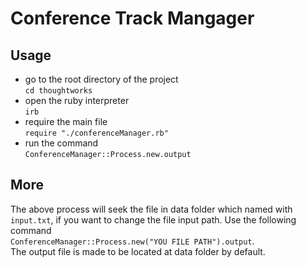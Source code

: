 # Conference Track Mangager

## Usage  
* go to the root directory of the project  
`cd thoughtworks`  
* open the ruby interpreter  
`irb`  
* require the main file  
`require "./conferenceManager.rb"`  
* run the command  
`ConferenceManager::Process.new.output`  

## More  
The above process will seek the file in data folder which named with `input.txt`,
if you want to change the file input path. Use the following command  
`ConferenceManager::Process.new("YOU FILE PATH").output`.   
The output file is made to be located at data folder by default.
